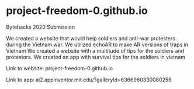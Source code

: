 # project-freedom-0.github.io
 Bytehacks 2020 Submission
 
 We created a website that would help soldiers and anti-war protesters during the Vietnam war.
 We utilized echoAR to make AR versions of traps in Vietnam
 We created a website with a multitude of tips for the soldiers and protestors.
 We created an app with survival tips for the soldiers in vietnam


Link to website: project-freedom-0.github.io


Link to app: ai2.appinventor.mit.edu/?galleryId=6366960330080256
